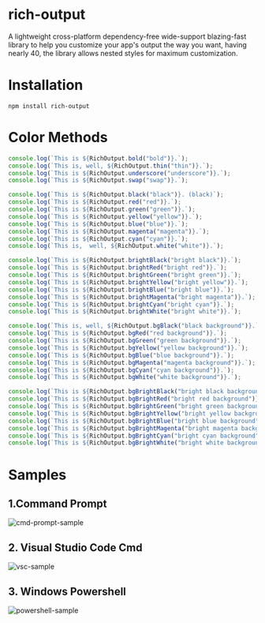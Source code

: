 # rich-output
A lightweight cross-platform dependency-free wide-support blazing-fast library to help you customize your app's output the way you want, having nearly 40, the library allows nested styles for maximum customization.

# Installation
```
npm install rich-output
```
# Color Methods
```js
console.log(`This is ${RichOutput.bold("bold")}.`);
console.log(`This is, well, ${RichOutput.thin("thin")}.`);
console.log(`This is ${RichOutput.underscore("underscore")}.`);
console.log(`This is ${RichOutput.swap("swap")}.`);

console.log(`This is ${RichOutput.black("black")}. (black)`);
console.log(`This is ${RichOutput.red("red")}.`);
console.log(`This is ${RichOutput.green("green")}.`);
console.log(`This is ${RichOutput.yellow("yellow")}.`);
console.log(`This is ${RichOutput.blue("blue")}.`);
console.log(`This is ${RichOutput.magenta("magenta")}.`);
console.log(`This is ${RichOutput.cyan("cyan")}.`);
console.log(`This is,  well, ${RichOutput.white("white")}.`);

console.log(`This is ${RichOutput.brightBlack("bright black")}.`);
console.log(`This is ${RichOutput.brightRed("bright red")}.`);
console.log(`This is ${RichOutput.brightGreen("bright green")}.`);
console.log(`This is ${RichOutput.brightYellow("bright yellow")}.`);
console.log(`This is ${RichOutput.brightBlue("bright blue")}.`);
console.log(`This is ${RichOutput.brightMagenta("bright magenta")}.`);
console.log(`This is ${RichOutput.brightCyan("bright cyan")}.`);
console.log(`This is ${RichOutput.brightWhite("bright white")}.`);

console.log(`This is, well, ${RichOutput.bgBlack("black background")}.`);
console.log(`This is ${RichOutput.bgRed("red background")}.`);
console.log(`This is ${RichOutput.bgGreen("green background")}.`);
console.log(`This is ${RichOutput.bgYellow("yellow background")}.`);
console.log(`This is ${RichOutput.bgBlue("blue background")}.`);
console.log(`This is ${RichOutput.bgMagenta("magenta background")}.`);
console.log(`This is ${RichOutput.bgCyan("cyan background")}.`);
console.log(`This is ${RichOutput.bgWhite("white background")}.`);

console.log(`This is ${RichOutput.bgBrightBlack("bright black background")}.`);
console.log(`This is ${RichOutput.bgBrightRed("bright red background")}.`);
console.log(`This is ${RichOutput.bgBrightGreen("bright green background")}.`);
console.log(`This is ${RichOutput.bgBrightYellow("bright yellow background")}.`);
console.log(`This is ${RichOutput.bgBrightBlue("bright blue background")}.`);
console.log(`This is ${RichOutput.bgBrightMagenta("bright magenta background")}.`);
console.log(`This is ${RichOutput.bgBrightCyan("bright cyan background")}.`);
console.log(`This is ${RichOutput.bgBrightWhite("bright white background")}.`);
```
# Samples
## 1.Command Prompt
![cmd-prompt-sample](https://raw.githubusercontent.com/MrAugu/rich-output/master/samples/command-prompt-sample.png)
## 2. Visual Studio Code Cmd
![vsc-sample](https://raw.githubusercontent.com/MrAugu/rich-output/master/samples/visual-studio-command-prompt.png)
## 3. Windows Powershell
![powershell-sample](https://raw.githubusercontent.com/MrAugu/rich-output/master/samples/windows-powershell-samples.png)
